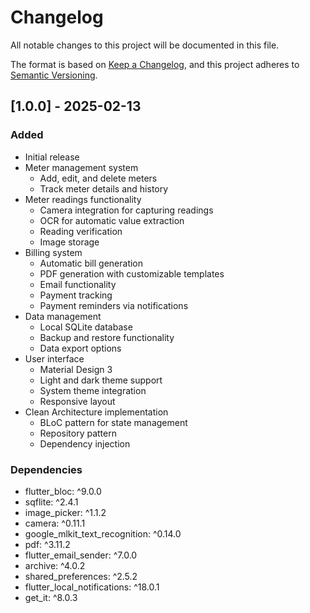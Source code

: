 # Changelog

All notable changes to this project will be documented in this file.

The format is based on [Keep a Changelog](https://keepachangelog.com/en/1.0.0/),
and this project adheres to [Semantic Versioning](https://semver.org/spec/v2.0.0.html).

## [1.0.0] - 2025-02-13

### Added
- Initial release
- Meter management system
  - Add, edit, and delete meters
  - Track meter details and history
- Meter readings functionality
  - Camera integration for capturing readings
  - OCR for automatic value extraction
  - Reading verification
  - Image storage
- Billing system
  - Automatic bill generation
  - PDF generation with customizable templates
  - Email functionality
  - Payment tracking
  - Payment reminders via notifications
- Data management
  - Local SQLite database
  - Backup and restore functionality
  - Data export options
- User interface
  - Material Design 3
  - Light and dark theme support
  - System theme integration
  - Responsive layout
- Clean Architecture implementation
  - BLoC pattern for state management
  - Repository pattern
  - Dependency injection

### Dependencies
- flutter_bloc: ^9.0.0
- sqflite: ^2.4.1
- image_picker: ^1.1.2
- camera: ^0.11.1
- google_mlkit_text_recognition: ^0.14.0
- pdf: ^3.11.2
- flutter_email_sender: ^7.0.0
- archive: ^4.0.2
- shared_preferences: ^2.5.2
- flutter_local_notifications: ^18.0.1
- get_it: ^8.0.3